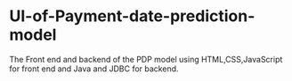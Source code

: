 # UI-of-Payment-date-prediction-model
The Front end and backend of the PDP model using HTML,CSS,JavaScript for front end and Java and JDBC for backend.

